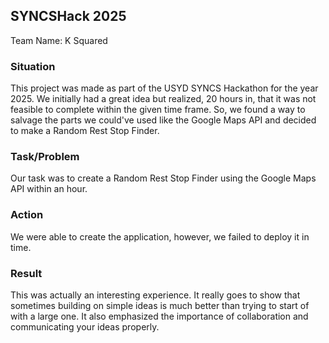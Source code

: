 ## SYNCSHack 2025
Team Name: K Squared

### Situation
This project was made as part of the USYD SYNCS Hackathon for the year 2025. We initially had a great idea but realized, 20 hours in, that it was not feasible to complete within the given time frame. So, we found a way to salvage the parts we could've used like the Google Maps API and decided to make a Random Rest Stop Finder.

### Task/Problem 
Our task was to create a Random Rest Stop Finder using the Google Maps API within an hour. 

### Action
We were able to create the application, however, we failed to deploy it in time. 

### Result
This was actually an interesting experience. It really goes to show that sometimes building on simple ideas is much better than trying to start of with a large one. It also emphasized the importance of collaboration and communicating your ideas properly. 

